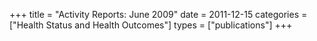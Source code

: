 +++
title = "Activity Reports: June 2009"
date = 2011-12-15
categories = ["Health Status and Health Outcomes"]
types = ["publications"]
+++
